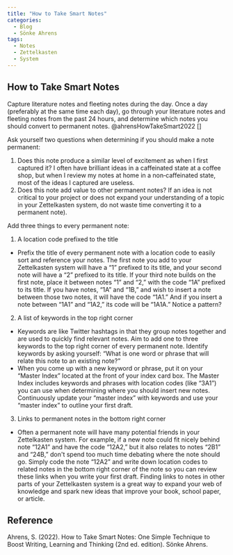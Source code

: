 ```yaml
---
title: "How to Take Smart Notes"
categories:
  - Blog
  - Sönke Ahrens
tags:
  - Notes
  - Zettelkasten
  - System
---
```


## How to Take Smart Notes

Capture literature notes and fleeting notes during the day. Once a day (preferably at the same time each day), go through your literature notes and fleeting notes from the past 24 hours, and determine which notes you should convert to permanent notes. @ahrensHowTakeSmart2022 []


Ask yourself two questions when determining if you should make a note permanent:

1. Does this note produce a similar level of excitement as when I first captured it? I often have brilliant ideas in a caffeinated state at a coffee shop, but when I review my notes at home in a non‐caffeinated state, most of the ideas I captured are useless.
2. Does this note add value to other permanent notes? If an idea is not critical to your project or does not expand your understanding of a topic in your Zettelkasten system, do not waste time converting it to a permanent note).

Add three things to every permanent note:

1. A location code prefixed to the title

* Prefix the title of every permanent note with a location code to easily sort and reference your notes. The first note you add to your Zettelkasten system will have a “1” prefixed to its title, and your second note will have a “2” prefixed to its title. If your third note builds on the first note, place it between notes “1” and “2,” with the code “1A” prefixed to its title. If you have notes, “1A” and “1B,” and wish to insert a note between those two notes, it will have the code “1A1.” And if you insert a note between “1A1” and “1A2,” its code will be “1A1A.” Notice a pattern?
2. A list of keywords in the top right corner

*  Keywords are like Twitter hashtags in that they group notes together and are used to quickly find relevant notes. Aim to
add one to three keywords to the top right corner of every permanent note. Identify keywords by asking yourself: “What
is one word or phrase that will relate this note to an existing note?”
*  When you come up with a new keyword or phrase, put it on your “Master Index” located at the front of your index card
box. The Master Index includes keywords and phrases with location codes (like “3A1”) you can use when determining where you should insert new notes. Continuously update your “master index” with keywords and use your “master index” to outline your first draft.

3. Links to permanent notes in the bottom right corner

*  Often a permanent note will have many potential friends in your Zettelkasten system. For example, if a new note
could fit nicely behind note “12A1” and have the code “12A2,” but it also relates to notes “2B1” and “24B,” don't spend too much time debating where the note should go. Simply code the note “12A2” and write down location codes to related notes in the bottom right corner of the note so you can review these links when you write your first draft. Finding links to notes in other parts of your Zettelkasten system is a great way to expand your web of knowledge and spark new ideas that improve your book, school paper, or article.

## Reference
Ahrens, S. (2022). How to Take Smart Notes: One Simple Technique to Boost Writing, Learning and Thinking (2nd ed. edition). Sönke Ahrens. 